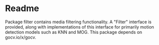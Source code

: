 # Readme

Package filter contains media filtering functionality. A "Filter" interface is
provided, along with implementations of this interface for primarily motion
detection models such as KNN and MOG. This package depends on gocv.io/x/gocv.
